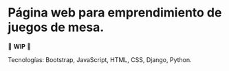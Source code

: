 # Página web para emprendimiento de juegos de mesa.
🚧 **WIP** 🚧  

Tecnologías: Bootstrap, JavaScript, HTML, CSS, Django, Python.  
